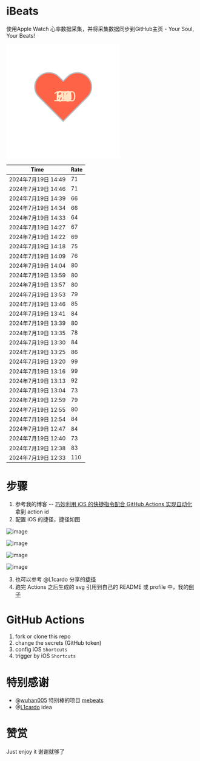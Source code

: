 # iBeats
使用Apple Watch 心率数据采集，并将采集数据同步到GitHub主页 - Your Soul, Your Beats!

![](./files/heart.svg)

<!--START_SECTION:my_heart_rate-->
| Time | Rate | 
 | ---- | ---- | 
| 2024年7月19日 14:49 | 71 |
| 2024年7月19日 14:46 | 71 |
| 2024年7月19日 14:39 | 66 |
| 2024年7月19日 14:34 | 66 |
| 2024年7月19日 14:33 | 64 |
| 2024年7月19日 14:27 | 67 |
| 2024年7月19日 14:22 | 69 |
| 2024年7月19日 14:18 | 75 |
| 2024年7月19日 14:09 | 76 |
| 2024年7月19日 14:04 | 80 |
| 2024年7月19日 13:59 | 80 |
| 2024年7月19日 13:57 | 80 |
| 2024年7月19日 13:53 | 79 |
| 2024年7月19日 13:46 | 85 |
| 2024年7月19日 13:41 | 84 |
| 2024年7月19日 13:39 | 80 |
| 2024年7月19日 13:35 | 78 |
| 2024年7月19日 13:30 | 84 |
| 2024年7月19日 13:25 | 86 |
| 2024年7月19日 13:20 | 99 |
| 2024年7月19日 13:16 | 99 |
| 2024年7月19日 13:13 | 92 |
| 2024年7月19日 13:04 | 73 |
| 2024年7月19日 12:59 | 79 |
| 2024年7月19日 12:55 | 80 |
| 2024年7月19日 12:54 | 84 |
| 2024年7月19日 12:47 | 84 |
| 2024年7月19日 12:40 | 73 |
| 2024年7月19日 12:38 | 83 |
| 2024年7月19日 12:33 | 110 |

<!--END_SECTION:my_heart_rate-->

# 步骤
1. 参考我的博客 -- [巧妙利用 iOS 的快捷指令配合 GitHub Actions 实现自动化](https://github.com/yihong0618/gitblog/issues/198) 拿到 action id
2. 配置 iOS 的捷径，捷径如图

![image](https://user-images.githubusercontent.com/15976103/122154218-0db0b480-ce97-11eb-93bb-5aec07c558dc.png)

![image](https://user-images.githubusercontent.com/15976103/122154236-186b4980-ce97-11eb-8e4b-70551a0391ae.png)

![image](https://user-images.githubusercontent.com/15976103/122154268-2d47dd00-ce97-11eb-902e-3acf292265a9.png)

![image](https://user-images.githubusercontent.com/15976103/122174055-fa144680-ceb4-11eb-9be2-3eb83cd516f7.png)

3. 也可以参考 @L1cardo 分享的[捷径](https://www.icloud.com/shortcuts/6ab6047b459c41ad822ad6b94b1c03d4)
4. 跑完 Actions 之后生成的 svg 引用到自己的 README 或 profile 中，我的[例子](https://github.com/yihong0618) 

# GitHub Actions

1. fork or clone this repo
2. change the secrets (GitHub token)
3. config iOS `Shortcuts` 
4. trigger by iOS `Shortcuts`

# 特别感谢
- @[wuhan005](https://github.com/wuhan005) 特别棒的项目 [mebeats](https://github.com/wuhan005/mebeats)
- @[L1cardo](https://github.com/L1cardo) idea

# 赞赏
Just enjoy it
谢谢就够了
